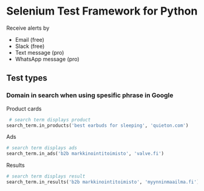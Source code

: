 # Selenium Test Framework for Python

Receive alerts by
- Email (free)
- Slack (free)
- Text message (pro)
- WhatsApp message (pro)

## Test types

### Domain in search when using spesific phrase in Google

Product cards
```python
 # search term displays product
search_term.in_products('best earbuds for sleeping', 'quieton.com')
```

Ads
```python
# search term displays ads
search_term.in_ads('b2b markkinointitoimisto', 'valve.fi')
```

Results
```python
# search term displays result
search_term.in_results('b2b markkinointitoimisto', 'myynninmaailma.fi')
```